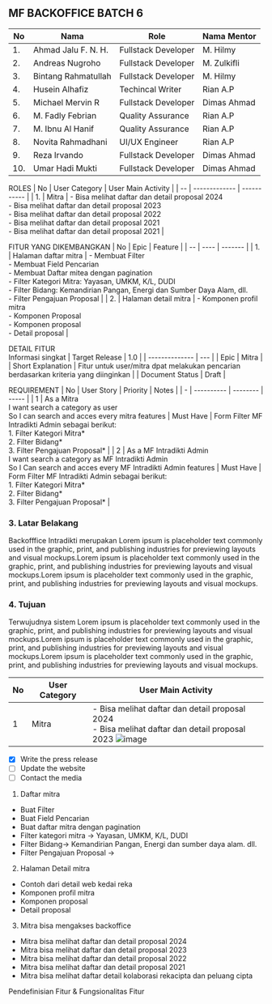 ## MF BACKOFFICE BATCH 6
| No | Nama | Role | Nama Mentor |
| -- | ---- | ---- | ----------- |
| 1. | Ahmad Jalu F. N. H. | Fullstack Developer |  M. Hilmy |
| 2. | Andreas Nugroho  | Fullstack Developer |  M. Zulkifli |
| 3. | Bintang Rahmatullah | Fullstack Developer |  M. Hilmy |
| 4. | Husein Alhafiz | Techincal Writer | Rian A.P |
| 5. | Michael Mervin R | Fullstack Developer |  Dimas Ahmad |
| 6. | M. Fadly Febrian | Quality Assurance | Rian A.P |
| 7. | M. Ibnu Al Hanif | Quality Assurance | Rian A.P |
| 8. | Novita Rahmadhani | UI/UX Engineer | Rian A.P |
| 9. | Reza Irvando | Fullstack Developer | Dimas Ahmad |
| 10. | Umar Hadi Mukti | Fullstack Developer | Dimas Ahmad |

ROLES
| No | User Category | User Main Activity |
| -- | ------------- | ----------- |
| 1. | Mitra | - Bisa melihat daftar dan detail proposal 2024 <br> - Bisa melihat daftar dan detail proposal 2023 <br> - Bisa melihat daftar dan detail proposal 2022 <br> - Bisa melihat daftar dan detail proposal 2021 <br>	- Bisa melihat daftar dan detail proposal 2021 |


FITUR YANG DIKEMBANGKAN
| No | Epic | Feature | 
| -- | ---- | ------- |
| 1. | Halaman daftar mitra | - Membuat Filter <br> - Membuat Field Pencarian <br> - Membuat Daftar mitea dengan pagination <br> - Filter Kategori Mitra: Yayasan, UMKM, K/L, DUDI <br> - Filter Bidang: Kemandirian Pangan, Energi dan Sumber Daya Alam, dll. <br> - Filter Pengajuan Proposal |
| 2. | Halaman detail mitra  | - Komponen profil mitra <br> - Komponen Proposal <br> - Komponen proposal <br> - Detail proposal |


DETAIL FITUR <br>
Informasi singkat
| Target Release | 1.0 | 
| -------------- | --- |
| Epic | Mitra |
| Short Explanation | Fitur untuk user/mitra dpat melakukan pencarian berdasarkan kriteria yang diinginkan | 
| Document Status | Draft |


REQUIREMENT
| No | User Story | Priority | Notes |
| - | ---------- | -------- | ----- |
| 1 | As a Mitra <br> I want search a category as user <br> So I can search and acces every mitra features | Must Have |  Form Filter MF Intradikti Admin sebagai berikut: <br> 1. Filter Kategori Mitra* <br> 2.	Filter Bidang* <br> 3.	Filter Pengajuan Proposal* |
| 2 | As a MF Intradikti Admin <br> I want search a category as MF Intradikti Admin <br> So I Can search and acces every MF Intradikti Admin features | Must Have | Form Filter MF Intradikti Admin sebagai berikut: <br> 1. Filter Kategori Mitra* <br> 2.	Filter Bidang* <br> 3.	Filter Pengajuan Proposal* |


### 3. Latar Belakang
Backofffice Intradikti merupakan Lorem ipsum is placeholder text commonly used in the graphic, print, and publishing industries for previewing layouts and visual mockups.Lorem ipsum is placeholder text commonly used in the graphic, print, and publishing industries for previewing layouts and visual mockups.Lorem ipsum is placeholder text commonly used in the graphic, print, and publishing industries for previewing layouts and visual mockups.

### 4. Tujuan
Terwujudnya sistem Lorem ipsum is placeholder text commonly used in the graphic, print, and publishing industries for previewing layouts and visual mockups.Lorem ipsum is placeholder text commonly used in the graphic, print, and publishing industries for previewing layouts and visual mockups.Lorem ipsum is placeholder text commonly used in the graphic, print, and publishing industries for previewing layouts and visual mockups.

| No | User Category | User Main Activity |
| -- | ------ | -------------- |
| 1 | Mitra | - Bisa melihat daftar dan detail proposal 2024 <br> - Bisa melihat daftar dan detail proposal 2023 ![image](https://www.google.com/url?sa=i&url=https%3A%2F%2Fwww.sciencefocus.com%2Fplanet-earth%2Fmountains&psig=AOvVaw3dA5WlMo1Xapjc2vbnqLkj&ust=1709093916823000&source=images&cd=vfe&opi=89978449&ved=0CBIQjRxqFwoTCKiO9I_VyoQDFQAAAAAdAAAAABAE) | 

- [x] Write the press release
- [ ] Update the website
- [ ] Contact the media
      
1. Daftar mitra
- Buat Filter
- Buat Field Pencarian
- Buat daftar mitra dengan pagination
- Filter kategori mitra -> Yayasan, UMKM, K/L, DUDI
- Filter Bidang-> Kemandirian Pangan, Energi dan sumber daya alam. dll.
- Filter Pengajuan Proposal ->
2. Halaman Detail mitra 
- Contoh dari detail web kedai reka
- Komponen profil mitra
- Komponen proposal
- Detail proposal
3. Mitra bisa mengakses backoffice
- Mitra bisa melihat daftar dan detail proposal 2024
- Mitra bisa melihat daftar dan detail proposal 2023
- Mitra bisa melihat daftar dan detail proposal 2022
- Mitra bisa melihat daftar dan detail proposal 2021
- Mitra bisa melihat daftar detail kolaborasi rekacipta dan peluang cipta

Pendefinisian Fitur & Fungsionalitas Fitur
